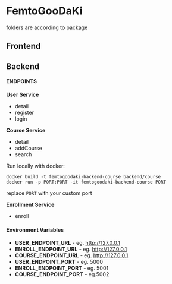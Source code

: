 # FemtoGooDaKi

folders are according to package

## Frontend

## Backend
#### ENDPOINTS
**User Service**
  - detail
  - register
  - login

**Course Service**
  - detail
  - addCourse
  - search

Run locally with docker:
```
docker build -t femtogoodaki-backend-course backend/course
docker run -p PORT:PORT -it femtogoodaki-backend-course PORT
```
replace `PORT` with your custom port

**Enrollment Service**
  - enroll

#### Environment Variables
  - **USER_ENDPOINT_URL** - eg. http://127.0.0.1
  - **ENROLL_ENDPOINT_URL** - eg. http://127.0.0.1
  - **COURSE_ENDPOINT_URL** - eg. http://127.0.0.1
  - **USER_ENDPOINT_PORT** - eg. 5000
  - **ENROLL_ENDPOINT_PORT** - eg. 5001
  - **COURSE_ENDPOINT_PORT** - eg.5002